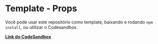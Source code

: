 # Template - Props

Você pode usar este repositório como template, baixando e rodando `npm install`, ou utilizar o Codesandbox.

[**Link do CodeSandbox**](https://codesandbox.io/s/template-de-aula-props-1n9cg6?file=/src/App.js)

